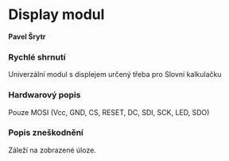# Display modul

**Pavel Šrytr**

### Rychlé shrnutí

Univerzální modul s displejem určený třeba pro Slovní kalkulačku

### Hardwarový popis

Pouze MOSI (Vcc, GND, CS, RESET, DC, SDI, SCK, LED, SDO)

### Popis zneškodnění

Záleží na zobrazené úloze.
